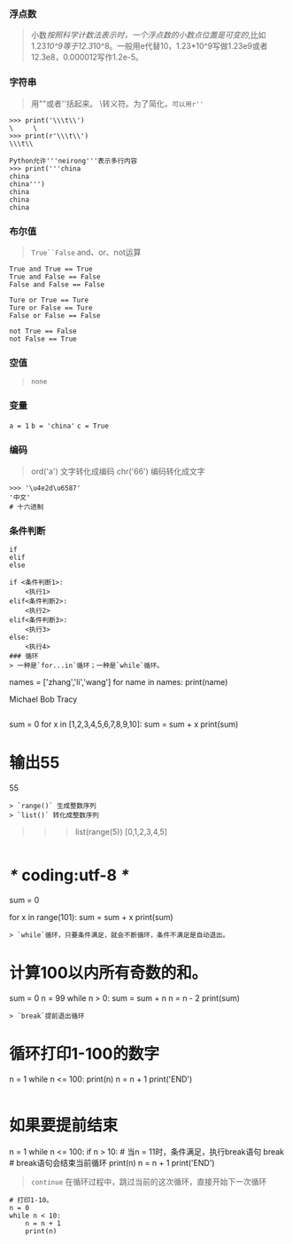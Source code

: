 ### 浮点数
> 小数*按照科学计数法表示时，一个浮点数的小数点位置是可变的*,比如1.23*10^9等于12.3*10^8。一般用e代替10，1.23*10^9写做1.23e9或者12.3e8，0.000012写作1.2e-5。
### 字符串
> 用""或者''括起来。
> \\转义符。为了简化，`可以用r''`
```
>>> print('\\\t\\')
\     \
>>> print(r'\\\t\\')
\\\t\\
```
```
Python允许'''neirong'''表示多行内容
>>> print('''china
china
china''')
china
china
china
```
### 布尔值
> `True``False`
> and、or、not运算
```
True and True == True
True and False == False
False and False == False
```
```
Ture or True == Ture
Ture or False == Ture
False or False == False
```
```
not True == False
not False == True
```
### 空值
> `none`
### 变量
`a = 1`
`b = 'china'`
`c = True`
### 编码
> ord('a') 文字转化成编码
> chr('66') 编码转化成文字
```
>>> '\u4e2d\u6587'
'中文'
# 十六进制
```
### 条件判断
```
if
elif
else

if <条件判断1>:
	<执行1>
elif<条件判断2>:
	<执行2>
elif<条件判断3>:
	<执行3>
else:
	<执行4>
### 循环
> 一种是`for...in`循环；一种是`while`循环。
```
names = ['zhang','li','wang']
for name in names:
	print(name)

Michael
Bob
Tracy
```

```
sum = 0
for x in [1,2,3,4,5,6,7,8,9,10]:
	sum = sum + x
print(sum)
# 输出55
55
```
> `range()` 生成整数序列
> `list()` 转化成整数序列
```
>>> list(range(5))
[0,1,2,3,4,5]
```
```
# _*_ coding:utf-8 _*_

sum = 0

for x in range(101):
	sum = sum + x
print(sum)
```
> `while`循环，只要条件满足，就会不断循环，条件不满足是自动退出。
```
# 计算100以内所有奇数的和。
sum = 0
n = 99
while n > 0:
	sum = sum + n
	n = n - 2
print(sum)
```
> `break`提前退出循环
```
# 循环打印1-100的数字
n = 1
while n <= 100:
	print(n)
	n = n + 1
print('END')
```
```
# 如果要提前结束
n = 1
while n <= 100:
	if n > 10: # 当n = 11时，条件满足，执行break语句
		break # break语句会结束当前循环
	print(n)
	n = n + 1
print('END')
> `continue` 在循环过程中，跳过当前的这次循环，直接开始下一次循环
```
# 打印1-10。
n = 0
while n < 10:
	n = n + 1
	print(n)
```

